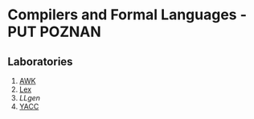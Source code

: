 # Compilers and Formal Languages - PUT POZNAN

## Laboratories
  1. [AWK](../master/AWK)  
  2. [Lex](../master/Lex)
  3. _LLgen_
  4. [YACC](../master/YACC)

